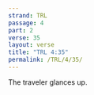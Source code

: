 ```yaml
---
strand: TRL
passage: 4
part: 2
verse: 35
layout: verse
title: "TRL 4:35"
permalink: /TRL/4/35/
---
```

The traveler glances up.
